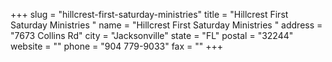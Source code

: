 +++
slug = "hillcrest-first-saturday-ministries"
title = "Hillcrest First Saturday Ministries "
name = "Hillcrest First Saturday Ministries "
address = "7673 Collins Rd"
city = "Jacksonville"
state = "FL"
postal = "32244"
website = ""
phone = "904 779-9033"
fax = ""
+++

